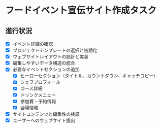 # フードイベント宣伝サイト作成タスク

## 進行状況
- [x] イベント詳細の確認
- [x] プロジェクトテンプレートの選択と初期化
- [x] ウェブサイトレイアウトの設計と実装
- [x] 編集しやすいデータ構造の統合
- [x] 必要なイベントセクションの追加
  - [x] ヒーローセクション（タイトル、カウントダウン、キャッチコピー）
  - [x] シェフプロフィール
  - [x] コース詳細
  - [x] ドリンクメニュー
  - [x] 参加費・予約情報
  - [x] 会場情報
- [x] サイトコンテンツと編集性の検証
- [x] ユーザーへのウェブサイト提出
